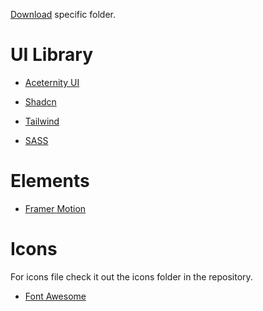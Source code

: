 [Download](https://download-directory.github.io/) specific folder.


# UI Library

* [Aceternity UI](https://ui.aceternity.com/)

* [Shadcn](https://ui.shadcn.com/)

* [Tailwind](https://tailwindcss.com/)

* [SASS](https://sass-lang.com/)

# Elements

* [Framer Motion](https://www.framer.com/motion/)

# Icons 

For icons file check it out the icons folder in the repository.

* [Font Awesome](https://fontawesome.com/)

